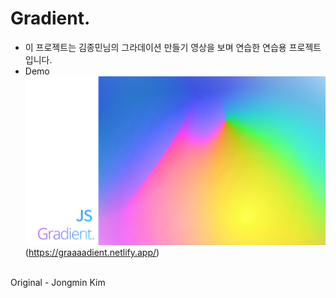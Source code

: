 # Gradient.

* 이 프로젝트는 김종민님의 그라데이션 만들기 영상을 보며 연습한 연습용 프로젝트입니다. <br>
* Demo
![Demo Image](demo.png "데모 보기")(https://graaaadient.netlify.app/)
<br>
Original - Jongmin Kim
<br>
